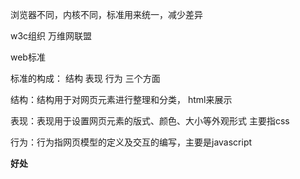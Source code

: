 浏览器不同，内核不同，标准用来统一，减少差异

w3c组织   万维网联盟

web标准

标准的构成： 结构 表现 行为 三个方面

结构：结构用于对网页元素进行整理和分类， html来展示

表现：表现用于设置网页元素的版式、颜色、大小等外观形式 主要指css

行为：行为指网页模型的定义及交互的编写，主要是javascript









**好处**

